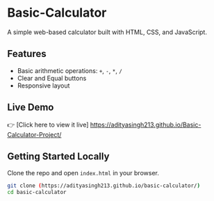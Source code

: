 # Basic-Calculator

A simple web-based calculator built with HTML, CSS, and JavaScript.

## Features
- Basic arithmetic operations: `+`, `-`, `*`, `/`
- Clear and Equal buttons
- Responsive layout

## Live Demo
👉 [Click here to view it live] https://adityasingh213.github.io/Basic-Calculator-Project/ 

## Getting Started Locally
Clone the repo and open `index.html` in your browser.

```bash
git clone (https://adityasingh213.github.io/basic-calculator/)
cd basic-calculator
